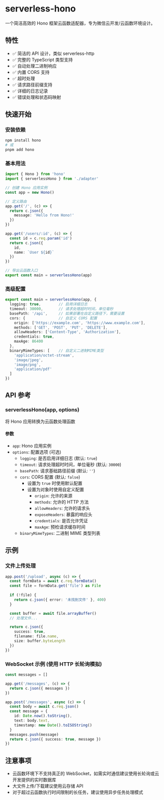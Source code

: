 # serverless-hono

一个简洁高效的 Hono 框架云函数适配器，专为微信云开发/云函数环境设计。

## 特性

- ✅ 简洁的 API 设计，类似 serverless-http
- ✅ 完整的 TypeScript 类型支持
- ✅ 自动处理二进制响应
- ✅ 内置 CORS 支持
- ✅ 超时处理
- ✅ 请求路径前缀支持
- ✅ 详细的日志记录
- ✅ 错误处理和状态码映射

## 快速开始

### 安装依赖

```bash
npm install hono
# 或
pnpm add hono
```

### 基本用法

```typescript
import { Hono } from 'hono'
import { serverlessHono } from './adapter'

// 创建 Hono 应用实例
const app = new Hono()

// 定义路由
app.get('/', (c) => {
  return c.json({
    message: 'Hello from Hono!'
  })
})

app.get('/users/:id', (c) => {
  const id = c.req.param('id')
  return c.json({
    id,
    name: `User ${id}`
  })
})

// 导出云函数入口
export const main = serverlessHono(app)
```

### 高级配置

```typescript
export const main = serverlessHono(app, {
  logging: true,        // 启用详细日志
  timeout: 30000,       // 请求处理超时时间，单位毫秒
  basePath: '/api',     // 如果部署在自定义路径下，需要设置
  cors: {               // 自定义 CORS 配置
    origin: ['https://example.com', 'https://www.example.com'],
    methods: ['GET', 'POST', 'PUT', 'DELETE'],
    allowHeaders: ['Content-Type', 'Authorization'],
    credentials: true,
    maxAge: 86400
  },
  binaryMimeTypes: [    // 自定义二进制MIME类型
    'application/octet-stream',
    'image/jpeg',
    'image/png',
    'application/pdf'
  ]
})
```

## API 参考

### serverlessHono(app, options)

将 Hono 应用转换为云函数处理函数

#### 参数

- `app`: Hono 应用实例
- `options`: 配置选项 (可选)
  - `logging`: 是否启用详细日志 (默认: `true`)
  - `timeout`: 请求处理超时时间，单位毫秒 (默认: `30000`)
  - `basePath`: 请求基础路径前缀 (默认: `''`)
  - `cors`: CORS 配置 (默认: `false`)
    - 设置为 `true` 时使用默认配置
    - 设置为对象时使用自定义配置
      - `origin`: 允许的来源
      - `methods`: 允许的 HTTP 方法
      - `allowHeaders`: 允许的请求头
      - `exposeHeaders`: 暴露的响应头
      - `credentials`: 是否允许凭证
      - `maxAge`: 预检请求缓存时间
  - `binaryMimeTypes`: 二进制 MIME 类型列表

## 示例

### 文件上传处理

```typescript
app.post('/upload', async (c) => {
  const formData = await c.req.formData()
  const file = formData.get('file') as File
  
  if (!file) {
    return c.json({ error: '未找到文件' }, 400)
  }

  const buffer = await file.arrayBuffer()
  // 处理文件...

  return c.json({ 
    success: true,
    filename: file.name,
    size: buffer.byteLength
  })
})
```

### WebSocket 示例 (使用 HTTP 长轮询模拟)

```typescript
const messages = []

app.get('/messages', (c) => {
  return c.json({ messages })
})

app.post('/messages', async (c) => {
  const body = await c.req.json()
  const message = {
    id: Date.now().toString(),
    text: body.text,
    timestamp: new Date().toISOString()
  }
  messages.push(message)
  return c.json({ success: true, message })
})
```

## 注意事项

- 云函数环境下不支持真正的 WebSocket，如需实时通信建议使用长轮询或云开发提供的实时数据库
- 大文件上传/下载建议使用云存储 API
- 对于超过云函数执行时间限制的长任务，建议使用异步任务处理模式
